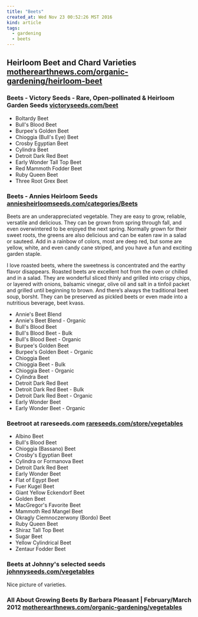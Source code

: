 ```yaml
---
title: "Beets"
created_at: Wed Nov 23 00:52:26 MST 2016
kind: article
tags:
  - gardening
  - beets
---
```


<h2>
  Heirloom Beet and Chard Varieties
  <a href="https://www.motherearthnews.com/organic-gardening/heirloom-beet-varieties-chard-zewz1303zsch" target="_blank">motherearthnews.com/organic-gardening/heirloom-beet</a>
</h2>

<h3>
  Beets - Victory Seeds - Rare, Open-pollinated & Heirloom Garden Seeds
  <a href="http://www.victoryseeds.com/beet.html" target="_blank">victoryseeds.com/beet</a>
</h3>

<ul>
  <li>Boltardy Beet</li>
  <li>Bull's Blood Beet</li>
  <li>Burpee's Golden Beet</li>
  <li>Chioggia (Bull's Eye) Beet</li>
  <li>Crosby Egyptian Beet</li>
  <li>Cylindra Beet</li>
  <li>Detroit Dark Red Beet</li>
  <li>Early Wonder Tall Top Beet</li>
  <li>Red Mammoth Fodder Beet</li>
  <li>Ruby Queen Beet</li>
  <li>Three Root Grex Beet</li>
</ul>

<h3>
  Beets - Annies Heirloom Seeds
  <a href="http://www.anniesheirloomseeds.com/categories/Beets/" target="_blank">anniesheirloomseeds.com/categories/Beets</a>
</h3>

Beets are an underappreciated vegetable.  They are easy to grow, reliable,
versatile and delicious.  They can be grown from spring through fall,
and even overwintered to be enjoyed the next spring.  Normally grown for
their sweet roots, the greens are also delicious and can be eaten raw
in a salad or sauteed.  Add in a rainbow of colors, most are deep red,
but some are yellow, white, and even candy cane striped, and you have
a fun and exciting garden staple.

I love roasted beets, where the sweetness is concentrated and the earthy
flavor disappears.  Roasted beets are excellent hot from the oven or
chilled and in a salad.  They are wonderful sliced thinly and grilled
into crispy chips, or layered with onions, balsamic vinegar, olive
oil and salt in a tinfoil packet and grilled until beginning to brown.
And there’s always the traditional beet soup, borsht.  They can be
preserved as pickled beets or even made into a nutritious beverage,
beet kvass.

<ul>
  <li>Annie's Beet Blend</li>
  <li>Annie's Beet Blend - Organic</li>
  <li>Bull's Blood Beet</li>
  <li>Bull's Blood Beet - Bulk</li>
  <li>Bull's Blood Beet - Organic</li>
  <li>Burpee's Golden Beet</li>
  <li>Burpee's Golden Beet - Organic</li>
  <li>Chioggia Beet</li>
  <li>Chioggia Beet - Bulk</li>
  <li>Chioggia Beet - Organic</li>
  <li>Cylindra Beet</li>
  <li>Detroit Dark Red Beet </li>
  <li>Detroit Dark Red Beet - Bulk </li>
  <li>Detroit Dark Red Beet - Organic </li>
  <li>Early Wonder Beet</li>
  <li>Early Wonder Beet - Organic</li>
</ul>

<h3>
  Beetroot at rareseeds.com
  <a href="https://www.rareseeds.com/store/vegetables/beetroot/" target="_blank">rareseeds.com/store/vegetables</a>
</h3>

<ul>
  <li>Albino Beet</li>
  <li>Bull's Blood Beet</li>
  <li>Chioggia (Bassano) Beet</li>
  <li>Crosby's Egyptian Beet</li>
  <li>Cylindra or Formanova Beet</li>
  <li>Detroit Dark Red Beet</li>
  <li>Early Wonder Beet</li>
  <li>Flat of Egypt Beet</li>
  <li>Fuer Kugel Beet</li>
  <li>Giant Yellow Eckendorf Beet</li>
  <li>Golden Beet</li>
  <li>MacGregor's Favorite Beet</li>
  <li>Mammoth Red Mangel Beet</li>
  <li>Okragly Ciemnoczerwony (Bordo) Beet</li>
  <li>Ruby Queen Beet</li>
  <li>Shiraz Tall Top Beet</li>
  <li>Sugar Beet</li>
  <li>Yellow Cylindrical Beet</li>
  <li>Zentaur Fodder Beet</li>
</ul>

<h3>
  Beets at Johnny's selected seeds
  <a href="http://www.johnnyseeds.com/vegetables/beets/" target="_blank">johnnyseeds.com/vegetables</a>
</h3>

Nice picture of varieties.



<h3>
  All About Growing Beets By Barbara Pleasant | February/March 2012 
  <a href="https://www.motherearthnews.com/organic-gardening/vegetables/growing-beets-zm0z12fmzkon" target="_blank">motherearthnews.com/organic-gardening/vegetables</a>
</h3>

<!--
html boilerplate
<a href="" target="_blank"></a>
<a name=""></a>
<img src="" width="400px">
<ul>
  <li></li>
</ul>
<pre>
</pre>
<p style="margin-bottom: 2em;"></p>
<hr style="border: 0; height: 3px; background: #333; background-image: linear-gradient(to right, #ccc, #333, #ccc);">
<pre><code>
</code></pre>
<math xmlns='http://www.w3.org/1998/Math/MathML' display='block'>
</math>
-->
